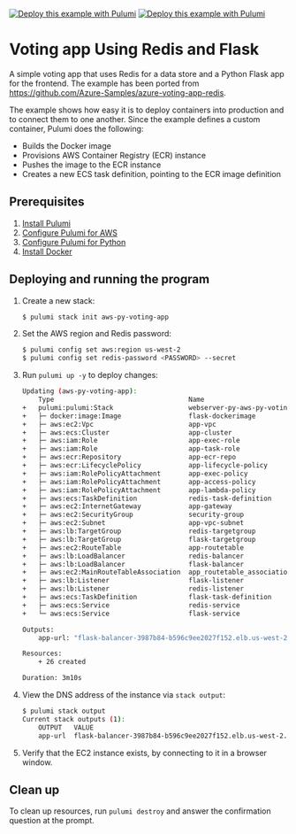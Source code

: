 [![Deploy this example with Pulumi](https://www.pulumi.com/images/deploy-with-pulumi/dark.svg)](https://app.pulumi.com/new?template=https://github.com/pulumi/examples/blob/master/aws-py-voting-app/README.md#gh-light-mode-only)
[![Deploy this example with Pulumi](https://get.pulumi.com/new/button-light.svg)](https://app.pulumi.com/new?template=https://github.com/pulumi/examples/blob/master/aws-py-voting-app/README.md#gh-dark-mode-only)

# Voting app Using Redis and Flask

A simple voting app that uses Redis for a data store and a Python Flask app for the frontend. The example has been ported from https://github.com/Azure-Samples/azure-voting-app-redis.

The example shows how easy it is to deploy containers into production and to connect them to one another. Since the example defines a custom container, Pulumi does the following:
- Builds the Docker image
- Provisions AWS Container Registry (ECR) instance
- Pushes the image to the ECR instance
- Creates a new ECS task definition, pointing to the ECR image definition

## Prerequisites

1. [Install Pulumi](https://www.pulumi.com/docs/get-started/install/)
1. [Configure Pulumi for AWS](https://www.pulumi.com/docs/intro/cloud-providers/aws/setup/)
1. [Configure Pulumi for Python](https://www.pulumi.com/docs/intro/languages/python/)
1. [Install Docker](https://docs.docker.com/engine/installation/)

## Deploying and running the program

1. Create a new stack:

    ```bash
    $ pulumi stack init aws-py-voting-app
    ```

1. Set the AWS region and Redis password:

    ```bash
    $ pulumi config set aws:region us-west-2
    $ pulumi config set redis-password <PASSWORD> --secret
    ```

1. Run `pulumi up -y` to deploy changes:
    ```bash
    Updating (aws-py-voting-app):
        Type                                  Name                            Status      Info
    +   pulumi:pulumi:Stack                   webserver-py-aws-py-voting-app  created
    +   ├─ docker:image:Image                 flask-dockerimage               created
    +   ├─ aws:ec2:Vpc                        app-vpc                         created
    +   ├─ aws:ecs:Cluster                    app-cluster                     created
    +   ├─ aws:iam:Role                       app-exec-role                   created
    +   ├─ aws:iam:Role                       app-task-role                   created
    +   ├─ aws:ecr:Repository                 app-ecr-repo                    created
    +   ├─ aws:ecr:LifecyclePolicy            app-lifecycle-policy            created
    +   ├─ aws:iam:RolePolicyAttachment       app-exec-policy                 created
    +   ├─ aws:iam:RolePolicyAttachment       app-access-policy               created
    +   ├─ aws:iam:RolePolicyAttachment       app-lambda-policy               created
    +   ├─ aws:ecs:TaskDefinition             redis-task-definition           created
    +   ├─ aws:ec2:InternetGateway            app-gateway                     created
    +   ├─ aws:ec2:SecurityGroup              security-group                  created
    +   ├─ aws:ec2:Subnet                     app-vpc-subnet                  created
    +   ├─ aws:lb:TargetGroup                 redis-targetgroup               created
    +   ├─ aws:lb:TargetGroup                 flask-targetgroup               created
    +   ├─ aws:ec2:RouteTable                 app-routetable                  created
    +   ├─ aws:lb:LoadBalancer                redis-balancer                  created
    +   ├─ aws:lb:LoadBalancer                flask-balancer                  created
    +   ├─ aws:ec2:MainRouteTableAssociation  app_routetable_association      created
    +   ├─ aws:lb:Listener                    flask-listener                  created
    +   ├─ aws:lb:Listener                    redis-listener                  created
    +   ├─ aws:ecs:TaskDefinition             flask-task-definition           created
    +   ├─ aws:ecs:Service                    redis-service                   created
    +   └─ aws:ecs:Service                    flask-service                   created

    Outputs:
        app-url: "flask-balancer-3987b84-b596c9ee2027f152.elb.us-west-2.amazonaws.com"

    Resources:
        + 26 created

    Duration: 3m10s
    ```

1. View the DNS address of the instance via `stack output`:

    ```bash
    $ pulumi stack output
    Current stack outputs (1):
        OUTPUT   VALUE
        app-url  flask-balancer-3987b84-b596c9ee2027f152.elb.us-west-2.amazonaws.com

    ```

1.  Verify that the EC2 instance exists, by connecting to it in a browser window.

## Clean up

To clean up resources, run `pulumi destroy` and answer the confirmation question at the prompt.
